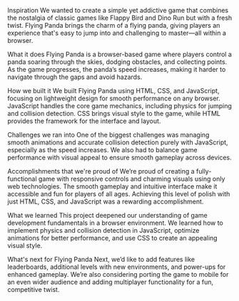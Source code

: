  Inspiration
We wanted to create a simple yet addictive game that combines the nostalgia of classic games like Flappy Bird and Dino Run but with a fresh twist. Flying Panda brings the charm of a flying panda, giving players an experience that's easy to jump into and challenging to master—all within a browser.

 What it does
Flying Panda is a browser-based game where players control a panda soaring through the skies, dodging obstacles, and collecting points. As the game progresses, the panda’s speed increases, making it harder to navigate through the gaps and avoid hazards.

 How we built it
We built Flying Panda using HTML, CSS, and JavaScript, focusing on lightweight design for smooth performance on any browser. JavaScript handles the core game mechanics, including physics for jumping and collision detection. CSS brings visual style to the game, while HTML provides the framework for the interface and layout.

Challenges we ran into
One of the biggest challenges was managing smooth animations and accurate collision detection purely with JavaScript, especially as the speed increases. We also had to balance game performance with visual appeal to ensure smooth gameplay across devices.

 Accomplishments that we're proud of
We’re proud of creating a fully-functional game with responsive controls and charming visuals using only web technologies. The smooth gameplay and intuitive interface make it accessible and fun for players of all ages. Achieving this level of polish with just HTML, CSS, and JavaScript was a rewarding accomplishment.

What we learned
This project deepened our understanding of game development fundamentals in a browser environment. We learned how to implement physics and collision detection in JavaScript, optimize animations for better performance, and use CSS to create an appealing visual style.

What's next for Flying Panda
Next, we’d like to add features like leaderboards, additional levels with new environments, and power-ups for enhanced gameplay. We’re also considering porting the game to mobile for an even wider audience and adding multiplayer functionality for a fun, competitive twist.

